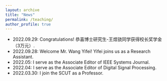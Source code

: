 ```yaml
---
layout: archive
title: "News"
permalink: /teaching/
author_profile: true
---
```


* 2022.09.29: Congratulations! 恭喜博士研究生-王煜骁同学获得校长奖学金（3万元）.
* 2022.09.28: Welcome Mr. Wang Yifei! Yifei joins us as a Research Assistant.        
* 2022.05: I serve as the Associate Editor of IEEE Systems Journal.         
* 2022.04: I serve as the Associate Editor of Digital Signal Processing.     
* 2022.03.30: I join the SCUT as a Professor.                                  




